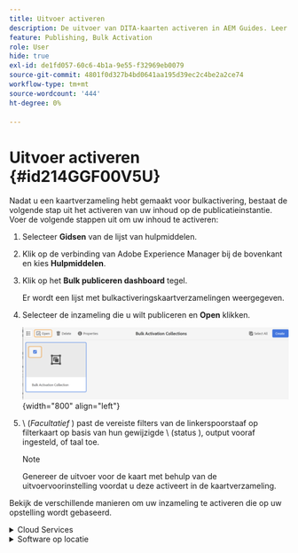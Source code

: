 ```yaml
---
title: Uitvoer activeren
description: De uitvoer van DITA-kaarten activeren in AEM Guides. Leer hoe u uw inhoud activeert op het publicatieexemplaar.
feature: Publishing, Bulk Activation
role: User
hide: true
exl-id: de1fd057-60c6-4b1a-9e55-f32969eb0079
source-git-commit: 4801f0d327b4bd0641aa195d39ec2c4be2a2ce74
workflow-type: tm+mt
source-wordcount: '444'
ht-degree: 0%

---
```


# Uitvoer activeren {#id214GGF00V5U}

Nadat u een kaartverzameling hebt gemaakt voor bulkactivering, bestaat de volgende stap uit het activeren van uw inhoud op de publicatieinstantie. Voer de volgende stappen uit om uw inhoud te activeren:

1. Selecteer **Gidsen** van de lijst van hulpmiddelen.

1. Klik op de verbinding van Adobe Experience Manager bij de bovenkant en kies **Hulpmiddelen**.

1. Klik op het **Bulk publiceren dashboard** tegel.

   Er wordt een lijst met bulkactiveringskaartverzamelingen weergegeven.

1. Selecteer de inzameling die u wilt publiceren en **Open** klikken.

   ![](images/bulk-activation-collection-open.png){width="800" align="left"}

1. \ (*Facultatief* \) past de vereiste filters van de linkerspoorstaaf op filterkaart op basis van hun gewijzigde \ (status \), output vooraf ingesteld, of taal toe.

   >[!NOTE]
   >
   >Genereer de uitvoer voor de kaart met behulp van de uitvoervoorinstelling voordat u deze activeert in de kaartverzameling.


Bekijk de verschillende manieren om uw inzameling te activeren die op uw opstelling wordt gebaseerd.

<details>
<summary> Cloud Services </summary>

![&#x200B; bulksgewijs-inzameling-publiceert op de wolkendienst &#x200B;](images/bulk-activation-collection-quick-publish-CS.png){width="650" align="left"}

U kunt de output aan de **Voorproef** activeren of **publiceren** instanties.

**Voorproef**

* Om de output van geselecteerde kaarten te activeren, selecteer de vooraf geproduceerde kaartoutput en selecteer **publiceren aan** > **Voorproef**.
* Om de output van alle kaarten DITA met hun gevormde voorinstellingen te activeren, selecteer checkbox naast de **Kaart** kolom, en selecteer dan **publiceren aan** > **publiceren**.


**publiceer**

* Om de output van geselecteerde kaarten te activeren, selecteer de vooraf geproduceerde kaartoutput en selecteer **publiceren aan** > **publiceren**.

* Om de output van alle kaarten DITA met hun gevormde voorinstellingen te activeren, selecteer checkbox naast de Kaart (kolom), en selecteer dan **publiceren aan** > **publiceren**.


>[!NOTE]
> 
> Het selectievakje voor een kaartuitvoer is alleen ingeschakeld als u de uitvoer voor een kaart hebt gegenereerd.

Er wordt een succesbericht weergegeven wanneer de kaartuitvoer in een wachtrij wordt geplaatst voor publicatie.

Nadat de uitvoer voor de geselecteerde kaartbestanden is geactiveerd, wordt het tabblad voor de auditgeschiedenis bijgewerkt en wordt de meest recente geactiveerde uitvoer bovenaan weergegeven. De **Gepubliceerde** kolom wordt bijgewerkt met de het publiceren datum en tijd.

</details>

<details>    
<summary>  Software op locatie </summary>


Voer een van de volgende handelingen uit:

* Om de output van geselecteerde kaarten te activeren, selecteer de vooraf geproduceerde kaartoutput en selecteer **Snel publiceren**.
* Om de output van alle kaarten DITA met hun gevormde voorinstellingen te activeren, selecteer checkbox naast de Kaart (kolom), en selecteer dan **Snel publiceren.**
  ![&#x200B; bulk-inzameling-publiceer &#x200B;](images/bulk-activation-collection-quick-publish.png){width="650" align="left"}

  >[!NOTE]
  > 
  >Het selectievakje voor een kaartuitvoer is alleen ingeschakeld als u de uitvoer voor een kaart hebt gegenereerd.


Er wordt een succesbericht weergegeven wanneer de kaartuitvoer in een wachtrij wordt geplaatst voor publicatie.

Nadat de uitvoer voor de geselecteerde kaartbestanden is geactiveerd, wordt het tabblad voor de auditgeschiedenis bijgewerkt en wordt de meest recente geactiveerde uitvoer bovenaan weergegeven. De **Gepubliceerde** kolom wordt bijgewerkt met de het publiceren datum en tijd.

**Bovenliggend onderwerp: &#x200B;** [&#x200B; Bulk Activering van gepubliceerde inhoud &#x200B;](conf-bulk-activation.md)
